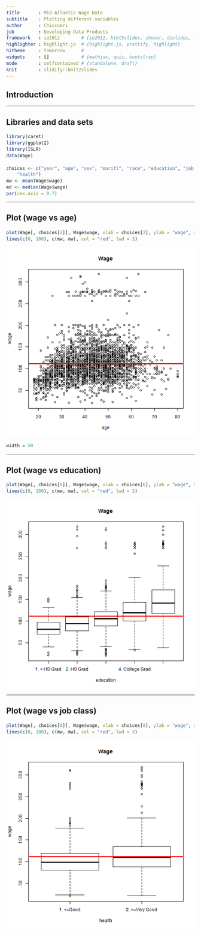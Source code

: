 ```yaml
---
title       : Mid-Atlantic Wage Data
subtitle    : Plotting different variables
author      : Chiccueri
job         : Developing Data Products
framework   : io2012        # {io2012, html5slides, shower, dzslides, ...}
highlighter : highlight.js  # {highlight.js, prettify, highlight}
hitheme     : tomorrow      # 
widgets     : []            # {mathjax, quiz, bootstrap}
mode        : selfcontained # {standalone, draft}
knit        : slidify::knit2slides
---
```


## Introduction


---

## Libraries and data sets


```r
library(caret)
library(ggplot2)
library(ISLR)
data(Wage)

choices <- c("year", "age", "sex", "maritl", "race", "education", "job class", 
    "health")
mw <- mean(Wage$wage)
md <- median(Wage$wage)
par(cex.axis = 0.7)
```

---

## Plot (wage vs age)

```r
plot(Wage[, choices[2]], Wage$wage, xlab = choices[2], ylab = "wage", main = "Wage")
lines(c(0, 100), c(mw, mw), col = "red", lwd = 3)
```

![plot of chunk unnamed-chunk-2](assets/fig/unnamed-chunk-2.png) 

```r
width = 50
```

---

## Plot (wage vs education)

```r
plot(Wage[, choices[6]], Wage$wage, xlab = choices[6], ylab = "wage", main = "Wage")
lines(c(0, 100), c(mw, mw), col = "red", lwd = 3)
```

![plot of chunk unnamed-chunk-3](assets/fig/unnamed-chunk-3.png) 

---

## Plot (wage vs job class)

```r
plot(Wage[, choices[8]], Wage$wage, xlab = choices[8], ylab = "wage", main = "Wage")
lines(c(0, 100), c(mw, mw), col = "red", lwd = 3)
```

![plot of chunk unnamed-chunk-4](assets/fig/unnamed-chunk-4.png) 


